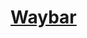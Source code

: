 # [Waybar](https://github.com/Alexays/Waybar)

<!---
waybar/waybar is a ✨ special ✨ repository because its `README.md` (this file) appears on your GitHub profile.
You can click the Preview link to take a look at your changes.
--->
